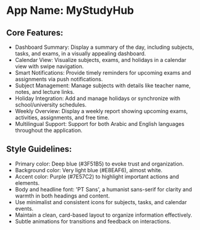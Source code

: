 # **App Name**: MyStudyHub

## Core Features:

- Dashboard Summary: Display a summary of the day, including subjects, tasks, and exams, in a visually appealing dashboard.
- Calendar View: Visualize subjects, exams, and holidays in a calendar view with swipe navigation.
- Smart Notifications: Provide timely reminders for upcoming exams and assignments via push notifications.
- Subject Management: Manage subjects with details like teacher name, notes, and lecture links.
- Holiday Integration: Add and manage holidays or synchronize with school/university schedules.
- Weekly Overview: Display a weekly report showing upcoming exams, activities, assignments, and free time.
- Multilingual Support: Support for both Arabic and English languages throughout the application.

## Style Guidelines:

- Primary color: Deep blue (#3F51B5) to evoke trust and organization.
- Background color: Very light blue (#E8EAF6), almost white.
- Accent color: Purple (#7E57C2) to highlight important actions and elements.
- Body and headline font: 'PT Sans', a humanist sans-serif for clarity and warmth in both headings and content.
- Use minimalist and consistent icons for subjects, tasks, and calendar events.
- Maintain a clean, card-based layout to organize information effectively.
- Subtle animations for transitions and feedback on interactions.